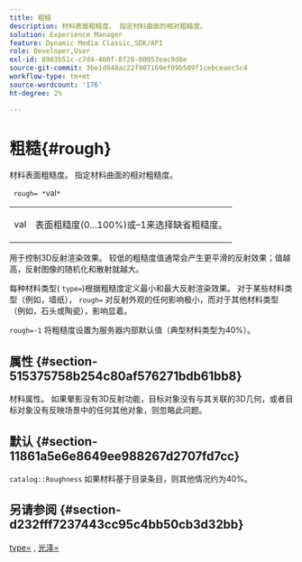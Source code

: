 ```yaml
---
title: 粗糙
description: 材料表面粗糙度。 指定材料曲面的相对粗糙度。
solution: Experience Manager
feature: Dynamic Media Classic,SDK/API
role: Developer,User
exl-id: 8903b51c-c7d4-460f-8f28-00053eac9d6e
source-git-commit: 3be1d948ac22f907169ef09b509f1cebceaec5c4
workflow-type: tm+mt
source-wordcount: '176'
ht-degree: 2%

---
```


# 粗糙{#rough}

材料表面粗糙度。 指定材料曲面的相对粗糙度。

` rough= *`val`*`

<table id="simpletable_432E33EC87144AC7A2A8D9406F862708"> 
 <tr class="strow"> 
  <td class="stentry"> <p> <span class="varname"> val </span> </p> </td> 
  <td class="stentry"> <p>表面粗糙度(0...100%)或–1来选择缺省粗糙度。 </p> </td> 
 </tr> 
</table>

用于控制3D反射渲染效果。 较低的粗糙度值通常会产生更平滑的反射效果；值越高，反射图像的随机化和散射就越大。

每种材料类型( `type=`)根据粗糙度定义最小和最大反射渲染效果。 对于某些材料类型（例如，墙纸）， `rough=` 对反射外观的任何影响极小，而对于其他材料类型（例如，石头或陶瓷），影响显着。

`rough=-1` 将粗糙度设置为服务器内部默认值（典型材料类型为40%）。

## 属性 {#section-515375758b254c80af576271bdb61bb8}

材料属性。 如果晕影没有3D反射功能，目标对象没有与其关联的3D几何，或者目标对象没有反映场景中的任何其他对象，则忽略此问题。

## 默认 {#section-11861a5e6e8649ee988267d2707fd7cc}

`catalog::Roughness` 如果材料基于目录条目，则其他情况约为40%。

## 另请参阅 {#section-d232fff7237443cc95c4bb50cb3d32bb}

[type=](../../../../../ir-api/http-protocol/image-rendering-api-ref/c-ir-http-protocol-ref/c-ir-http-protocol-command-reference/r-ir-http-type.md#reference-128c7de89e2d46838019b560f3f84a35) , [光泽=](../../../../../ir-api/http-protocol/image-rendering-api-ref/c-ir-http-protocol-ref/c-ir-http-protocol-command-reference/r-ir-http-gloss.md#reference-325aef2ee51e4e1584a06047427340ca)
